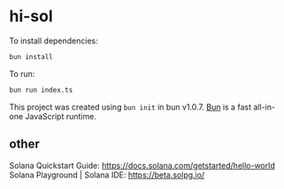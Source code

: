 # hi-sol

To install dependencies:

```bash
bun install
```

To run:

```bash
bun run index.ts
```

This project was created using `bun init` in bun v1.0.7. [Bun](https://bun.sh) is a fast all-in-one JavaScript runtime.


## other

Solana Quickstart Guide: https://docs.solana.com/getstarted/hello-world
Solana Playground | Solana IDE: https://beta.solpg.io/
